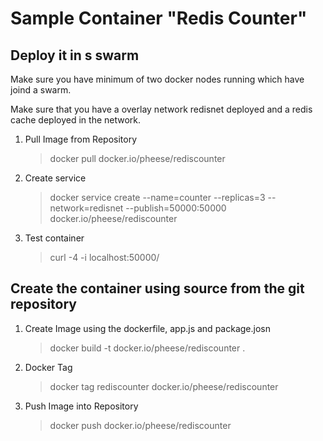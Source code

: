 # Sample Container "Redis Counter"

## Deploy it in s swarm
Make sure you have minimum of two docker nodes running which have joind a swarm.

Make sure that you have a overlay network redisnet deployed and a redis cache deployed in the network.

1. Pull Image from Repository 
    >docker pull docker.io/pheese/rediscounter

2. Create service 
    >docker service create --name=counter --replicas=3 --network=redisnet --publish=50000:50000 docker.io/pheese/rediscounter

3. Test container
    >curl -4 -i localhost:50000/

## Create the container using source from the git repository

1. Create Image using the dockerfile, app.js and package.josn
    > docker build -t docker.io/pheese/rediscounter .

2. Docker Tag
    >docker tag rediscounter docker.io/pheese/rediscounter

3. Push Image into Repository
    >docker push docker.io/pheese/rediscounter

